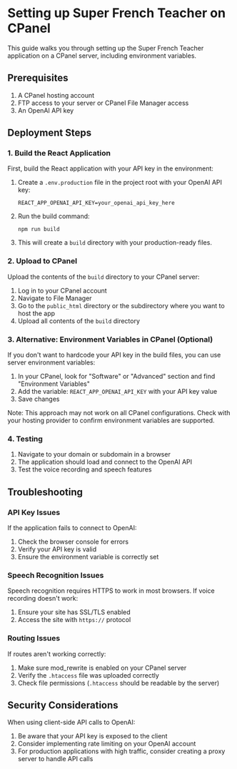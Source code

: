 # Setting up Super French Teacher on CPanel

This guide walks you through setting up the Super French Teacher application on a CPanel server, including environment variables.

## Prerequisites

1. A CPanel hosting account
2. FTP access to your server or CPanel File Manager access
3. An OpenAI API key

## Deployment Steps

### 1. Build the React Application

First, build the React application with your API key in the environment:

1. Create a `.env.production` file in the project root with your OpenAI API key:
   ```
   REACT_APP_OPENAI_API_KEY=your_openai_api_key_here
   ```

2. Run the build command:
   ```
   npm run build
   ```

3. This will create a `build` directory with your production-ready files.

### 2. Upload to CPanel

Upload the contents of the `build` directory to your CPanel server:

1. Log in to your CPanel account
2. Navigate to File Manager
3. Go to the `public_html` directory or the subdirectory where you want to host the app
4. Upload all contents of the `build` directory

### 3. Alternative: Environment Variables in CPanel (Optional)

If you don't want to hardcode your API key in the build files, you can use server environment variables:

1. In your CPanel, look for "Software" or "Advanced" section and find "Environment Variables"
2. Add the variable: `REACT_APP_OPENAI_API_KEY` with your API key value
3. Save changes

Note: This approach may not work on all CPanel configurations. Check with your hosting provider to confirm environment variables are supported.

### 4. Testing

1. Navigate to your domain or subdomain in a browser
2. The application should load and connect to the OpenAI API
3. Test the voice recording and speech features

## Troubleshooting

### API Key Issues

If the application fails to connect to OpenAI:

1. Check the browser console for errors
2. Verify your API key is valid
3. Ensure the environment variable is correctly set

### Speech Recognition Issues

Speech recognition requires HTTPS to work in most browsers. If voice recording doesn't work:

1. Ensure your site has SSL/TLS enabled
2. Access the site with `https://` protocol

### Routing Issues

If routes aren't working correctly:

1. Make sure mod_rewrite is enabled on your CPanel server
2. Verify the `.htaccess` file was uploaded correctly
3. Check file permissions (`.htaccess` should be readable by the server)

## Security Considerations

When using client-side API calls to OpenAI:

1. Be aware that your API key is exposed to the client
2. Consider implementing rate limiting on your OpenAI account
3. For production applications with high traffic, consider creating a proxy server to handle API calls 